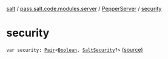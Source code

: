 [salt](../../index.md) / [pass.salt.code.modules.server](../index.md) / [PepperServer](index.md) / [security](./security.md)

# security

`var security: `[`Pair`](https://kotlinlang.org/api/latest/jvm/stdlib/kotlin/-pair/index.html)`<`[`Boolean`](https://kotlinlang.org/api/latest/jvm/stdlib/kotlin/-boolean/index.html)`, `[`SaltSecurity`](../../pass.salt.code.modules.server.security/-salt-security/index.md)`?>` [(source)](https://github.com/kurbaniec-tgm/salt/tree/master/code/modules/server/PepperServer.kt#L26)